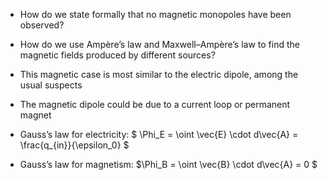 - How do we state formally that no magnetic monopoles have been observed?
- How do we use Ampère’s law and Maxwell–Ampère’s law to find the magnetic fields produced by different sources?

- This magnetic case is most similar to the electric dipole, among the usual suspects
- The magnetic dipole could be due to a current loop or permanent magnet
- Gauss’s law for electricity: $ 
\Phi_E = \oint \vec{E} \cdot d\vec{A} = \frac{q_{in}}{\epsilon_0} $
- Gauss’s law for magnetism: $\Phi_B = \oint \vec{B} \cdot d\vec{A} = 0 $